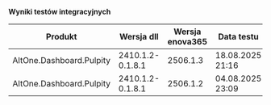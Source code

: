 **Wyniki testów integracyjnych**

| Produkt                  | Wersja dll       | Wersja enova365 | Data testu       | Status |
|--------------------------|------------------|-----------------|------------------|--------|
| AltOne.Dashboard.Pulpity | 2410.1.2-0.1.8.1 | 2506.1.3        | 18.08.2025 21:16 | ✅     |
| AltOne.Dashboard.Pulpity | 2410.1.2-0.1.8.1 | 2506.1.2        | 04.08.2025 23:09 | ✅     |
